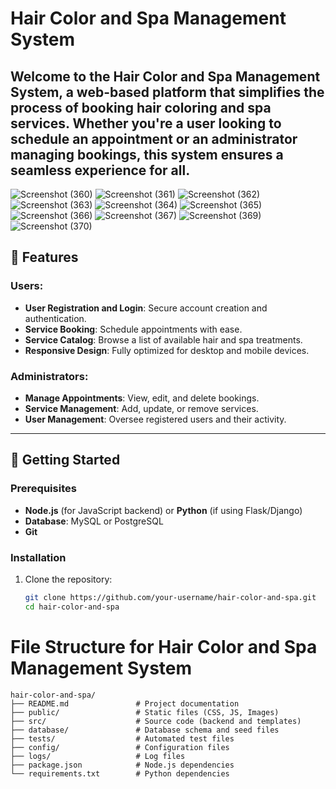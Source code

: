 # Hair Color and Spa Management System  

Welcome to the Hair Color and Spa Management System, a web-based platform that simplifies the process of booking hair coloring and spa services. Whether you're a user looking to schedule an appointment or an administrator managing bookings, this system ensures a seamless experience for all.  
---
![Screenshot (360)](https://github.com/user-attachments/assets/26b72896-4fda-45bd-ae62-f50a0502e376)
![Screenshot (361)](https://github.com/user-attachments/assets/88564189-7b7d-4820-85dc-23ba027a2464)
![Screenshot (362)](https://github.com/user-attachments/assets/d18227ed-caf6-490d-9427-b2e4c0e4c3fa)
![Screenshot (363)](https://github.com/user-attachments/assets/af6e1850-dc35-4883-9096-4054ae51431f)
![Screenshot (364)](https://github.com/user-attachments/assets/e7c68f51-202e-4470-86ca-fd3fa32b7aad)
![Screenshot (365)](https://github.com/user-attachments/assets/1ed11641-67a8-43c1-9efd-afe6365950de)
![Screenshot (366)](https://github.com/user-attachments/assets/01073854-9776-4984-99a2-e25c6a18d145)
![Screenshot (367)](https://github.com/user-attachments/assets/728b2a2f-4692-45f8-98a2-d7cc8f35610b)
![Screenshot (369)](https://github.com/user-attachments/assets/341ff78d-9f3b-461a-b230-2e5f555bc9fd)
![Screenshot (370)](https://github.com/user-attachments/assets/c16e396c-ff31-4efb-9296-3dd7696c2648)

## 📖 Features  

### Users:  
- **User Registration and Login**: Secure account creation and authentication.  
- **Service Booking**: Schedule appointments with ease.  
- **Service Catalog**: Browse a list of available hair and spa treatments.  
- **Responsive Design**: Fully optimized for desktop and mobile devices.  

### Administrators:  
- **Manage Appointments**: View, edit, and delete bookings.  
- **Service Management**: Add, update, or remove services.  
- **User Management**: Oversee registered users and their activity.  

---

## 🚀 Getting Started  

### Prerequisites  
- **Node.js** (for JavaScript backend) or **Python** (if using Flask/Django)  
- **Database**: MySQL or PostgreSQL  
- **Git**  

### Installation  

1. Clone the repository:  
   ```bash
   git clone https://github.com/your-username/hair-color-and-spa.git
   cd hair-color-and-spa


# File Structure for Hair Color and Spa Management System  

```plaintext
hair-color-and-spa/
├── README.md               # Project documentation
├── public/                 # Static files (CSS, JS, Images)
├── src/                    # Source code (backend and templates)
├── database/               # Database schema and seed files
├── tests/                  # Automated test files
├── config/                 # Configuration files
├── logs/                   # Log files
├── package.json            # Node.js dependencies
└── requirements.txt        # Python dependencies

